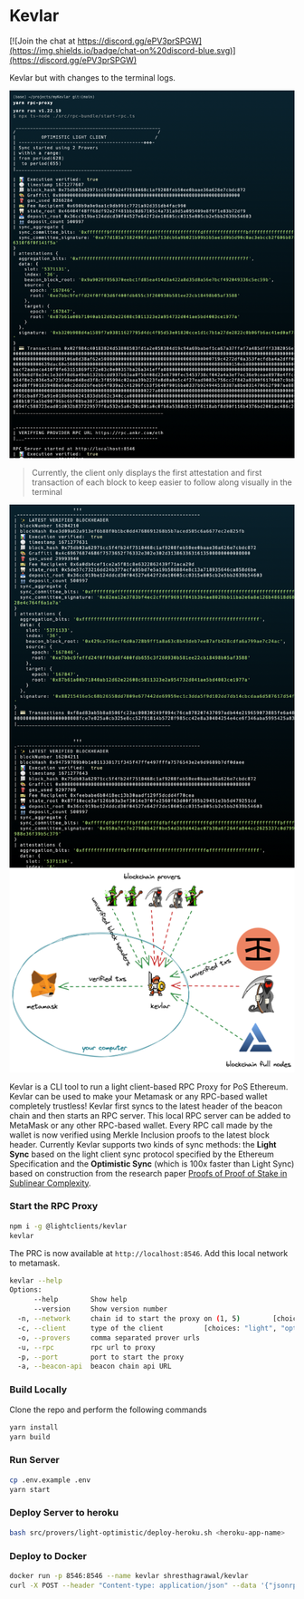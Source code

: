 # Kevlar

[![Join the chat at https://discord.gg/ePV3prSPGW](https://img.shields.io/badge/chat-on%20discord-blue.svg)](https://discord.gg/ePV3prSPGW)

Kevlar but with changes to the terminal logs.

![KevlarVisualDemo1](./kevlar-visual-demo-1.png)


> Currently, the client only displays the first attestation and first transaction of each block to keep easier to follow along visually in the terminal


![KevlarVisualDemo2](./kevlar-visual-demo-2.png)
![KevlarArchitecture](./kevlar-architecture.png)

Kevlar is a CLI tool to run a light client-based RPC Proxy for PoS Ethereum. Kevlar can be used to make your Metamask or any RPC-based wallet completely trustless! Kevlar first syncs to the latest header of the beacon chain and then starts an RPC server. This local RPC server can be added to MetaMask or any other RPC-based wallet. Every RPC call made by the wallet is now verified using Merkle Inclusion proofs to the latest block header. Currently Kevlar supports two kinds of sync methods: the **Light Sync** based on the light client sync protocol specified by the Ethereum Specification and the **Optimistic Sync** (which is 100x faster than Light Sync) based on construction from the research paper [Proofs of Proof of Stake in Sublinear Complexity](https://arxiv.org/abs/2209.08673).

### Start the RPC Proxy

```bash
npm i -g @lightclients/kevlar
kevlar
```

The PRC is now available at `http://localhost:8546`. Add this local network to metamask.

```bash
kevlar --help
Options:
      --help        Show help                                          [boolean]
      --version     Show version number                                [boolean]
  -n, --network     chain id to start the proxy on (1, 5)        [choices: 1, 5]
  -c, --client      type of the client          [choices: "light", "optimistic"]
  -o, --provers     comma separated prover urls
  -u, --rpc         rpc url to proxy
  -p, --port        port to start the proxy                             [number]
  -a, --beacon-api  beacon chain api URL
```

### Build Locally

Clone the repo and perform the following commands

```bash
yarn install
yarn build
```

### Run Server

```bash
cp .env.example .env
yarn start
```

### Deploy Server to heroku

```bash
bash src/provers/light-optimistic/deploy-heroku.sh <heroku-app-name>
```

### Deploy to Docker

```bash
docker run -p 8546:8546 --name kevlar shresthagrawal/kevlar
curl -X POST --header "Content-type: application/json" --data '{"jsonrpc":"2.0","method":"eth_blockNumber","params":[],"id":1}' http://localhost:8546/
```
